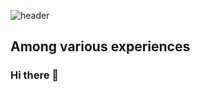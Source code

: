 ![header](https://capsule-render.vercel.app/api?type=waving&color=auto&height=300&section=header&text=Hi&fontSize=90)
## Among various experiences
### Hi there 👋


<!--
**hantoro123/hantoro123** is a ✨ _special_ ✨ repository because its `README.md` (this file) appears on your GitHub profile.

Here are some ideas to get you started:

- 🔭 I’m currently working on ...
- 🌱 I’m currently learning ...
- 👯 I’m looking to collaborate on ...
- 🤔 I’m looking for help with ...
- 💬 Ask me about ...
- 📫 How to reach me: ...
- 😄 Pronouns: ...
- ⚡ Fun fact: ...
-->
